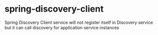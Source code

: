 # spring-discovery-client
Spring Discovery Client service will not register itself in Discovery service but it can call discovery for application service instances
